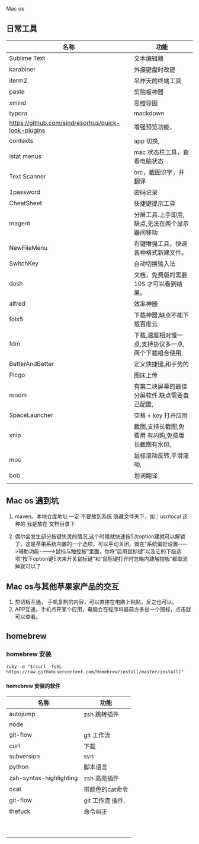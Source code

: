 Mac os 

## 日常工具

| 名称                                               | 功能                                                 |
| -------------------------------------------------- | ---------------------------------------------------- |
| Sublime Text                                       | 文本编辑器                                           |
| karabiner                                          | 外接键盘时改键                                       |
| iterm2                                             | 吊炸天的终端工具                                     |
| paste                                              | 剪贴板神器                                           |
| xmind                                              | 思维导图                                             |
| typora                                             | mackdown                                             |
| https://github.com/sindresorhus/quick-look-plugins | 增强预览功能，                                       |
| contexts                                           | app 切换,                                            |
| istat menus                                        | mac 状态栏工具，查看电脑状态                         |
| Text Scanner                                       | orc，截图识字，并翻译                                |
| 1password                                          | 密码记录                                             |
| CheatSheet                                         | 快捷键提示工具                                       |
| magent                                             | 分屏工具.上手即用,缺点,无法在两个显示器间移动        |
| NewFileMenu                                        | 右键增强工具，快速各种格式新建文件。                 |
| SwitchKey                                          | 自动切换输入法                                       |
| dash                                               | 文档，免费版的需要 10S 才可以看到结果。              |
| alfred                                             | 效率神器                                             |
| folx5                                              | 下载神器,缺点不能下载百度云                          |
| fdm                                                | 下载,速度相对慢一点,支持协议多一点,两个下载组合使用, |
| BetterAndBetter                                    | 定义快捷键,和手势的                                  |
| Picgo                                              | 图床上传                                             |
| moom                                               | 有第二块屏幕的最佳分屏软件.缺点需要自己配置,         |
| SpaceLauncher                                      | 空格 + key  打开应用                                 |
| xnip                                               | 截图,支持长截图,免费用 有内购,免费版长截图有水印,    |
| mos                                                | 鼠标滚动反转,平滑滚动,                               |
| bob                                                | 划词翻译                                             |
|                                                    |                                                      |



## Mac os 遇到坑

1. maven。本地仓库地址 一定 不要放到系统 隐藏文件夹下，如：usr/local 这种的 我是放在 文档目录下

2. 偶尔会发生部分按键失灵的情况,这个时候就快速按5次option建就可以解锁了，这是苹果系统内置的一个选项，可以手动关闭，就在“系统偏好设置---->辅助功能---->鼠标与触控板”里面，你将“启用鼠标键”以及它的下级选项“按下option键5次来开关鼠标键”和“鼠标键打开时忽略内建触控板”都取消掉就可以了

    

    

## Mac os与其他苹果家产品的交互

1. 剪切板互通， 手机复制的内容，可以直接在电脑上粘贴，反之也可以。
2. APP互通，手机点开某个应用，电脑会在程序坞最前方多出一个图标，点击就可以查看。

## homebrew

### homebrew 安装

```shell
ruby -e "$(curl -fsSL https://raw.githubusercontent.com/Homebrew/install/master/install)"

```

#### homebrew 安装的软件

| 名称                    | 功能             |
| ----------------------- | ---------------- |
| autojump                | zsh 跳转插件     |
| node                    |                  |
| git-flow                | git 工作流       |
| curl                    | 下载             |
| subversion              | svn              |
| python                  | 脚本语言         |
| zsh-syntax-highlighting | zsh 高亮插件     |
| ccat                    | 带颜色的cat命令  |
| git-flow                | git 工作流 插件, |
| thefuck                 | 命令纠正         |
|                         |                  |
|                         |                  |
|                         |                  |
|                         |                  |
|                         |                  |
|                         |                  |
|                         |                  |
|                         |                  |
|                         |                  |

